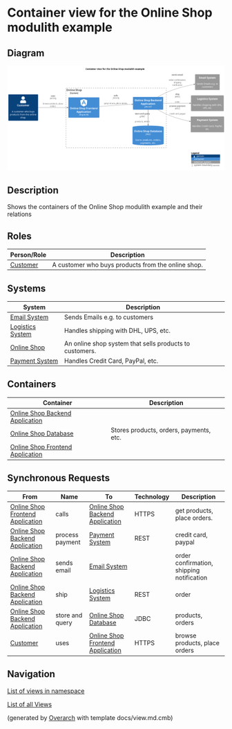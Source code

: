 # Container view for the Online Shop modulith example

## Diagram
![Container view for the Online Shop modulith example](../../../../software-development/architecture/example/modulith/container-view.png)

## Description
Shows the containers of the Online Shop modulith example and their relations

## Roles
| Person/Role | Description |
|---|---|
| [Customer](../../../../software-development/architecture/example/modulith/customer.md)| A customer who buys products from the online shop. |

## Systems
| System | Description |
|---|---|
| [Email System](../../../../software-development/architecture/example/modulith/email-system.md)| Sends Emails e.g. to customers |
| [Logistics System](../../../../software-development/architecture/example/modulith/logistics-system.md)| Handles shipping with DHL, UPS, etc. |
| [Online Shop](../../../../software-development/architecture/example/modulith/online-shop-system.md)| An online shop system that sells products to customers. |
| [Payment System](../../../../software-development/architecture/example/modulith/payment-system.md)| Handles Credit Card, PayPal, etc. |

## Containers
| Container | Description |
|---|---|
| [Online Shop Backend Application](../../../../software-development/architecture/example/modulith/online-shop-backend.md)|  |
| [Online Shop Database](../../../../software-development/architecture/example/modulith/online-shop-db.md)| Stores products, orders, payments, etc. |
| [Online Shop Frontend Application](../../../../software-development/architecture/example/modulith/online-shop-frontend.md)|  |

## Synchronous Requests
| From | Name | To | Technology | Description |
|---|---|---|---|---|
| [Online Shop Frontend Application](../../../../software-development/architecture/example/modulith/online-shop-frontend.md) | calls | [Online Shop Backend Application](../../../../software-development/architecture/example/modulith/online-shop-backend.md) | HTTPS | get products, place orders. |
| [Online Shop Backend Application](../../../../software-development/architecture/example/modulith/online-shop-backend.md) | process payment | [Payment System](../../../../software-development/architecture/example/modulith/payment-system.md) | REST | credit card, paypal |
| [Online Shop Backend Application](../../../../software-development/architecture/example/modulith/online-shop-backend.md) | sends email | [Email System](../../../../software-development/architecture/example/modulith/email-system.md) |  | order confirmation, shipping notification |
| [Online Shop Backend Application](../../../../software-development/architecture/example/modulith/online-shop-backend.md) | ship | [Logistics System](../../../../software-development/architecture/example/modulith/logistics-system.md) | REST | order |
| [Online Shop Backend Application](../../../../software-development/architecture/example/modulith/online-shop-backend.md) | store and query | [Online Shop Database](../../../../software-development/architecture/example/modulith/online-shop-db.md) | JDBC | products, orders |
| [Customer](../../../../software-development/architecture/example/modulith/customer.md) | uses | [Online Shop Frontend Application](../../../../software-development/architecture/example/modulith/online-shop-frontend.md) | HTTPS | browse products, place orders |

## Navigation
[List of views in namespace](./views-in-namespace.md)

[List of all Views](../../../../views.md)


(generated by [Overarch](https://github.com/soulspace-org/overarch) with template docs/view.md.cmb)

